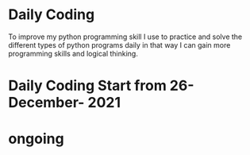 # Daily Coding
To improve my python programming skill I use to practice and solve the different types of python programs daily in that way  I can gain more programming skills and logical thinking.

# Daily Coding Start from 26-December- 2021
# ongoing
